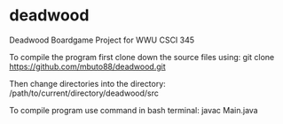 # deadwood
Deadwood Boardgame Project for WWU CSCI 345

To compile the program first clone down the source files using: 
git clone https://github.com/mbuto88/deadwood.git 

Then change directories into the directory: 
/path/to/current/directory/deadwood/src

To compile program use command in bash terminal:
javac Main.java 
